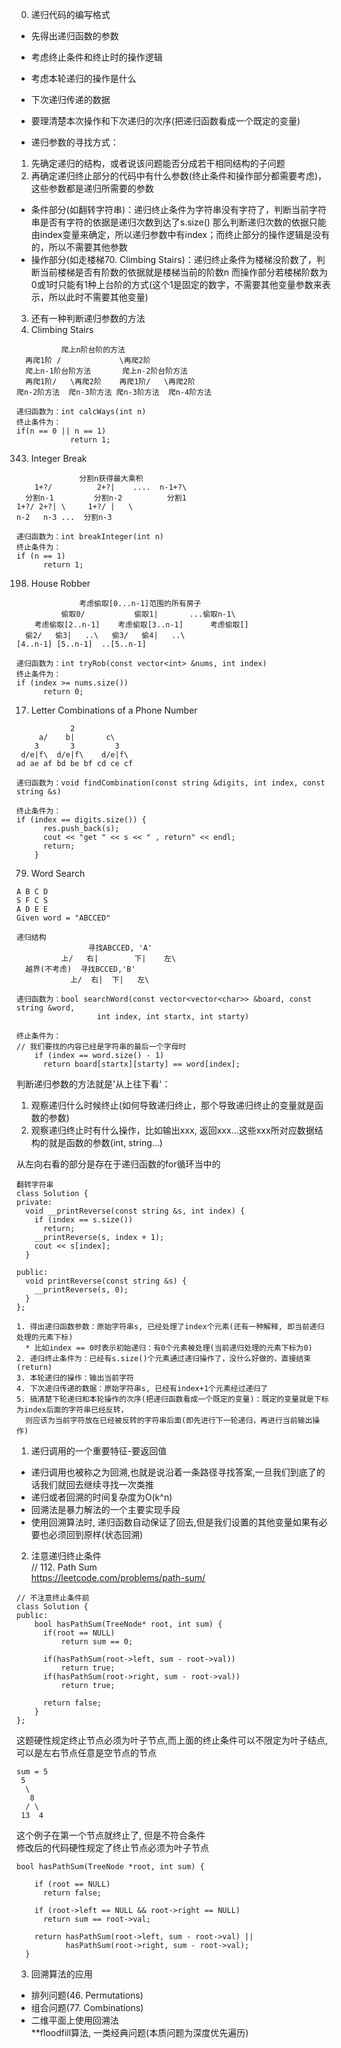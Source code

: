 0. 递归代码的编写格式
  * 先得出递归函数的参数
  * 考虑终止条件和终止时的操作逻辑
  * 考虑本轮递归的操作是什么
  * 下次递归传递的数据
  * 要理清楚本次操作和下次递归的次序(把递归函数看成一个既定的变量)

* 递归参数的寻找方式：
1. 先确定递归的结构，或者说该问题能否分成若干相同结构的子问题
2. 再确定递归终止部分的代码中有什么参数(终止条件和操作部分都需要考虑)，这些参数都是递归所需要的参数
  * 条件部分(如翻转字符串)：递归终止条件为字符串没有字符了，判断当前字符串是否有字符的依据是递归次数到达了s.size()
    那么判断递归次数的依据只能由index变量来确定，所以递归参数中有index；而终止部分的操作逻辑是没有的，所以不需要其他参数
  * 操作部分(如走楼梯70. Climbing Stairs)：递归终止条件为楼梯没阶数了，判断当前楼梯是否有阶数的依据就是楼梯当前的阶数n
    而操作部分若楼梯阶数为0或1时只能有1种上台阶的方式(这个1是固定的数字，不需要其他变量参数来表示，所以此时不需要其他变量)

3. 还有一种判断递归参数的方法
70. Climbing Stairs
```
          爬上n阶台阶的方法
  再爬1阶 /             \再爬2阶
  爬上n-1阶台阶方法       爬上n-2阶台阶方法
  再爬1阶/   \再爬2阶    再爬1阶/   \再爬2阶 
爬n-2阶方法  爬n-3阶方法 爬n-3阶方法  爬n-4阶方法

递归函数为：int calcWays(int n)
终止条件为：
if(n == 0 || n == 1)
            return 1;
```

343. Integer Break
```
              分割n获得最大乘积
    1+?/          2+?|    ....  n-1+?\
  分割n-1         分割n-2          分割1
1+?/ 2+?| \     1+?/ |   \
n-2   n-3 ...  分割n-3

递归函数为：int breakInteger(int n)
终止条件为：
if (n == 1)
      return 1;
```

198. House Robber
```
              考虑偷取[0...n-1]范围的所有房子
          偷取0/           偷取1|       ...偷取n-1\
    考虑偷取[2..n-1]    考虑偷取[3..n-1]      考虑偷取[]     
  偷2/   偷3|   ..\   偷3/   偷4|   ..\
[4..n-1] [5..n-1]  ..[5..n-1]    

递归函数为：int tryRob(const vector<int> &nums, int index)
终止条件为：
if (index >= nums.size())
      return 0;
```

17. Letter Combinations of a Phone Number
```
            2
     a/    b|       c\
    3       3         3
 d/e|f\  d/e|f\    d/e|f\
ad ae af bd be bf cd ce cf

递归函数为：void findCombination(const string &digits, int index, const string &s)

终止条件为：
if (index == digits.size()) {
      res.push_back(s);
      cout << "get " << s << " , return" << endl;
      return;
    }
```

79. Word Search
```
A B C D
S F C S
A D E E
Given word = "ABCCED" 

递归结构
                寻找ABCCED, 'A'
          上/   右|        下|    左\
  越界(不考虑)  寻找BCCED,'B'
            上/  右|  下|   左\ 

递归函数为：bool searchWord(const vector<vector<char>> &board, const string &word,
                  int index, int startx, int starty) 

终止条件为：
// 我们要找的内容已经是字符串的最后一个字母时
    if (index == word.size() - 1)
      return board[startx][starty] == word[index];
```

判断递归参数的方法就是'从上往下看'：
1. 观察递归什么时候终止(如何导致递归终止，那个导致递归终止的变量就是函数的参数)
2. 观察递归终止时有什么操作，比如输出xxx, 返回xxx...这些xxx所对应数据结构的就是函数的参数(int, string...)

从左向右看的部分是存在于递归函数的for循环当中的

```
翻转字符串
class Solution {
private:
  void __printReverse(const string &s, int index) {
    if (index == s.size())
      return;
    __printReverse(s, index + 1);
    cout << s[index];
  }

public:
  void printReverse(const string &s) {
    __printReverse(s, 0);
  }
};

1. 得出递归函数参数：原始字符串s, 已经处理了index个元素(还有一种解释, 即当前递归处理的元素下标)
  * 比如index == 0时表示初始递归：有0个元素被处理(当前递归处理的元素下标为0)
2. 递归终止条件为：已经有s.size()个元素通过递归操作了，没什么好做的，直接结束(return)
3. 本轮递归的操作：输出当前字符
4. 下次递归传递的数据：原始字符串s, 已经有index+1个元素经过递归了
5. 搞清楚下轮递归和本轮操作的次序(把递归函数看成一个既定的变量)：既定的变量就是下标为index后面的字符串已经反转，
  则应该为当前字符放在已经被反转的字符串后面(即先进行下一轮递归，再进行当前输出操作)
```


1. 递归调用的一个重要特征-要返回值
  * 递归调用也被称之为回溯,也就是说沿着一条路径寻找答案,一旦我们到底了的话我们就回去继续寻找一次类推
  * 递归或者回溯的时间复杂度为O(k^n)
  * 回溯法是暴力解法的一个主要实现手段
  * 使用回溯算法时, 递归函数自动保证了回去,但是我们设置的其他变量如果有必要也必须回到原样(状态回溯)

2. 注意递归终止条件  
// 112. Path Sum  
https://leetcode.com/problems/path-sum/
```
// 不注意终止条件前
class Solution {
public:
    bool hasPathSum(TreeNode* root, int sum) {
      if(root == NULL)
          return sum == 0;

      if(hasPathSum(root->left, sum - root->val))
          return true;
      if(hasPathSum(root->right, sum - root->val))
          return true;    

      return false;
    }
};
```
这题硬性规定终止节点必须为叶子节点,而上面的终止条件可以不限定为叶子结点,可以是左右节点任意是空节点的节点
```
sum = 5
 5
  \
   8
  / \
 13  4  
```
这个例子在第一个节点就终止了, 但是不符合条件  
修改后的代码硬性规定了终止节点必须为叶子节点
```
bool hasPathSum(TreeNode *root, int sum) {

    if (root == NULL)
      return false;

    if (root->left == NULL && root->right == NULL)
      return sum == root->val;

    return hasPathSum(root->left, sum - root->val) ||
           hasPathSum(root->right, sum - root->val);
  }
```

3. 回溯算法的应用
 * 排列问题(46. Permutations)
 * 组合问题(77. Combinations)
 * 二维平面上使用回溯法  
  **floodfill算法, 一类经典问题(本质问题为深度优先遍历)